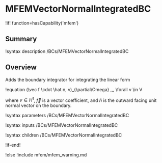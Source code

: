 # MFEMVectorNormalIntegratedBC

!if! function=hasCapability('mfem')

## Summary

!syntax description /BCs/MFEMVectorNormalIntegratedBC

## Overview

Adds the boundary integrator for integrating the linear form

!equation
(\vec f \cdot \hat n, v)_{\partial\Omega} \,\,\, \forall v \in V

where $v \in H^1$, $\vec f$ is a vector coefficient, and $\hat n$ is the outward facing unit normal
vector on the boundary.

!syntax parameters /BCs/MFEMVectorNormalIntegratedBC

!syntax inputs /BCs/MFEMVectorNormalIntegratedBC

!syntax children /BCs/MFEMVectorNormalIntegratedBC

!if-end!

!else
!include mfem/mfem_warning.md
